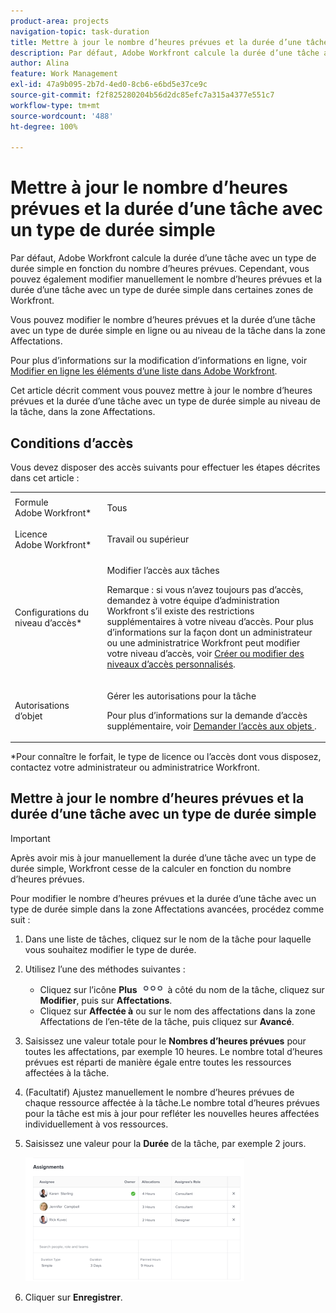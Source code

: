```yaml
---
product-area: projects
navigation-topic: task-duration
title: Mettre à jour le nombre d’heures prévues et la durée d’une tâche avec un type de durée simple
description: Par défaut, Adobe Workfront calcule la durée d’une tâche avec un type de durée simple en fonction du nombre d’heures prévues. Cependant, vous pouvez également modifier manuellement le nombre d’heures prévues et la durée d’une tâche avec un type de durée simple dans certaines zones de Workfront.
author: Alina
feature: Work Management
exl-id: 47a9b095-2b7d-4ed0-8cb6-e6bd5e37ce9c
source-git-commit: f2f825280204b56d2dc85efc7a315a4377e551c7
workflow-type: tm+mt
source-wordcount: '488'
ht-degree: 100%

---
```


# Mettre à jour le nombre d’heures prévues et la durée d’une tâche avec un type de durée simple

Par défaut, Adobe Workfront calcule la durée d’une tâche avec un type de durée simple en fonction du nombre d’heures prévues. Cependant, vous pouvez également modifier manuellement le nombre d’heures prévues et la durée d’une tâche avec un type de durée simple dans certaines zones de Workfront.

Vous pouvez modifier le nombre d’heures prévues et la durée d’une tâche avec un type de durée simple en ligne ou au niveau de la tâche dans la zone Affectations.

Pour plus d’informations sur la modification d’informations en ligne, voir [Modifier en ligne les éléments d’une liste dans Adobe Workfront](../../../workfront-basics/navigate-workfront/use-lists/inline-edit-objects.md).

Cet article décrit comment vous pouvez mettre à jour le nombre d’heures prévues et la durée d’une tâche avec un type de durée simple au niveau de la tâche, dans la zone Affectations.

## Conditions d’accès

Vous devez disposer des accès suivants pour effectuer les étapes décrites dans cet article :

<table style="table-layout:auto"> 
 <col> 
 <col> 
 <tbody> 
  <tr> 
   <td role="rowheader">Formule Adobe Workfront*</td> 
   <td> <p>Tous</p> </td> 
  </tr> 
  <tr> 
   <td role="rowheader">Licence Adobe Workfront*</td> 
   <td> <p>Travail ou supérieur</p> </td> 
  </tr> 
  <tr> 
   <td role="rowheader">Configurations du niveau d’accès*</td> 
   <td> <p>Modifier l’accès aux tâches</p> <p>Remarque : si vous n’avez toujours pas d’accès, demandez à votre équipe d’administration Workfront s’il existe des restrictions supplémentaires à votre niveau d’accès. Pour plus d’informations sur la façon dont un administrateur ou une administratrice Workfront peut modifier votre niveau d’accès, voir <a href="../../../administration-and-setup/add-users/configure-and-grant-access/create-modify-access-levels.md" class="MCXref xref">Créer ou modifier des niveaux d’accès personnalisés</a>.</p> </td> 
  </tr> 
  <tr> 
   <td role="rowheader">Autorisations d’objet</td> 
   <td> <p>Gérer les autorisations pour la tâche</p> <p>Pour plus d’informations sur la demande d’accès supplémentaire, voir <a href="../../../workfront-basics/grant-and-request-access-to-objects/request-access.md" class="MCXref xref">Demander l’accès aux objets </a>.</p> </td> 
  </tr> 
 </tbody> 
</table>

&#42;Pour connaître le forfait, le type de licence ou l’accès dont vous disposez, contactez votre administrateur ou administratrice Workfront.

## Mettre à jour le nombre d’heures prévues et la durée d’une tâche avec un type de durée simple

>[!IMPORTANT]
>
>Après avoir mis à jour manuellement la durée d’une tâche avec un type de durée simple, Workfront cesse de la calculer en fonction du nombre d’heures prévues.

Pour modifier le nombre d’heures prévues et la durée d’une tâche avec un type de durée simple dans la zone Affectations avancées, procédez comme suit :

1. Dans une liste de tâches, cliquez sur le nom de la tâche pour laquelle vous souhaitez modifier le type de durée.
1. Utilisez l’une des méthodes suivantes :

   * Cliquez sur l’icône **Plus** ![](assets/qs-more-icon-on-an-object.png) à côté du nom de la tâche, cliquez sur **Modifier**, puis sur **Affectations**.
   * Cliquez sur **Affectée à** ou sur le nom des affectations dans la zone Affectations de l’en-tête de la tâche, puis cliquez sur **Avancé**.

1. Saisissez une valeur totale pour le **Nombres d’heures prévues** pour toutes les affectations, par exemple 10 heures. Le nombre total d’heures prévues est réparti de manière égale entre toutes les ressources affectées à la tâche.
1. (Facultatif) Ajustez manuellement le nombre d’heures prévues de chaque ressource affectée à la tâche.Le nombre total d’heures prévues pour la tâche est mis à jour pour refléter les nouvelles heures affectées individuellement à vos ressources.
1. Saisissez une valeur pour la **Durée** de la tâche, par exemple 2 jours.

   ![](assets/advanced-assignments-simple-duration-multiple-resources-nwe-350x198.png)

1. Cliquer sur **Enregistrer**.
